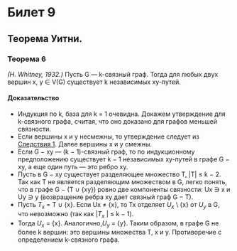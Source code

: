 # Билет 9

## Теорема Уитни.

### **Теорема 6**

_(H. Whitney, 1932.)_ Пусть G — k-связный граф. Тогда для любых двух вершин x, y ∈ V(G) существует k независимых
xy-путей.

#### **Доказательство**

+ Индукция по k, база для k = 1 очевидна. Докажем утверждение для k-связного графа, считая, что оно доказано для графов
  меньшей связности.
+ Если вершины x и y несмежны, то утверждение следует из [Cледствия 1](#следствие-1). Далее вершины x и y смежны.
+ Если G − xy — (k − 1)-связный граф, то по индукционному предположению существует k − 1 независимых xy-путей в графе G
  − xy, а еще один путь — это ребро xy.
+ Пусть в G − xy существует разделяющее множество T, |T| ≤ k − 2. Так как T не является разделяющим множеством в G,
  легко понять, что в графе G − (T ∪ {xy}) ровно две компоненты связности: Ux ∋ x и Uy ∋ y (возвращение ребра xy дает
  связный граф G − T).
+ Пусть $T_x$ = T ∪ {x}. Если Ux &ne; {x}, то Tx отделяет $U_x$ \ {x} от $U_y$ в G, что невозможно (так как |$T_x$ | ≤ k
  − 1).
+ Тогда $U_x$ = {x}. Аналогично,$U_y$ = {y}. Таким образом, в графе G не более k вершин: это вершины множества T, x и y.
  Противоречие с определением k-связного графа.

